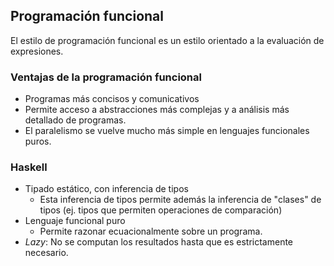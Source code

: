 
## Programación funcional
El estilo de programación funcional es un estilo orientado a la evaluación de expresiones.


### Ventajas de la programación funcional
- Programas más concisos y comunicativos
- Permite acceso a abstracciones más complejas y a análisis más detallado de programas.
- El paralelismo se vuelve mucho más simple en lenguajes funcionales puros. 

### Haskell
- Tipado estático, con inferencia de tipos
	- Esta inferencia de tipos permite además la inferencia de "clases" de tipos (ej. tipos que permiten operaciones de comparación)
- Lenguaje funcional puro
	- Permite razonar ecuacionalmente sobre un programa.
- _Lazy_: No se computan los resultados hasta que es estrictamente necesario.
